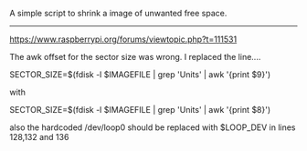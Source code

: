 A simple script to shrink a image of unwanted free space.

***
https://www.raspberrypi.org/forums/viewtopic.php?t=111531

The awk offset for the sector size was wrong. I replaced the line....

SECTOR_SIZE=$(fdisk -l $IMAGEFILE | grep 'Units' | awk '{print $9}')

with

SECTOR_SIZE=$(fdisk -l $IMAGEFILE | grep 'Units' | awk '{print $8}')

also the hardcoded /dev/loop0 should be replaced with $LOOP_DEV in lines 128,132 and 136
